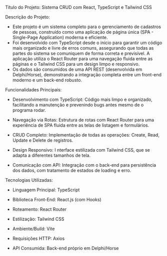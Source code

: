 Título do Projeto:
Sistema CRUD com React, TypeScript e Tailwind CSS

Descrição do Projeto:
- Este projeto é um sistema completo para o gerenciamento de cadastros de pessoas, construído como uma aplicação de página única (SPA - Single-Page Application) moderna e eficiente.
- Foi desenvolvido com TypeScript desde o início para garantir um código mais organizado e livre de erros comuns, assegurando que todas as partes do sistema se comuniquem de forma correta e previsível. A aplicação utiliza o React Router para uma navegação fluida entre as páginas e o Tailwind CSS para um design limpo e responsivo.
- Os dados são consumidos de uma API REST (desenvolvida em Delphi/Horse), demonstrando a integração completa entre um front-end moderno e um back-end robusto.


Funcionalidades Principais:

- Desenvolvimento com TypeScript: 
Código mais limpo e organizado, facilitando a manutenção e prevenindo bugs antes mesmo de o programa rodar.

- Navegação via Rotas: 
Estrutura de rotas com React Router para uma experiência de SPA fluida entre as telas de listagem e formulários.

- CRUD Completo: 
Implementação de todas as operações: Create, Read, Update e Delete de registros.

- Design Responsivo: I
nterface estilizada com Tailwind CSS, que se adapta a diferentes tamanhos de tela.

- Comunicação com API: 
Integração com o back-end para persistência dos dados, com tratamento de estados de loading e erro.


Tecnologias Utilizadas:

- Linguagem Principal: TypeScript

- Biblioteca Front-End: React.js (com Hooks)

- Roteamento: React Router

- Estilização: Tailwind CSS

- Ambiente/Build: Vite

- Requisições HTTP: Axios

- API Consumida: Back-end próprio em Delphi/Horse


